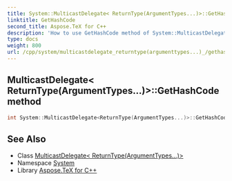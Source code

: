 ```yaml
---
title: System::MulticastDelegate< ReturnType(ArgumentTypes...)>::GetHashCode method
linktitle: GetHashCode
second_title: Aspose.TeX for C++
description: 'How to use GetHashCode method of System::MulticastDelegate< ReturnType(ArgumentTypes...)> class in C++.'
type: docs
weight: 800
url: /cpp/system/multicastdelegate_returntype(argumenttypes...)_/gethashcode/
---
```

## MulticastDelegate< ReturnType(ArgumentTypes...)>::GetHashCode method




```cpp
int System::MulticastDelegate<ReturnType(ArgumentTypes...)>::GetHashCode() const
```

## See Also

* Class [MulticastDelegate< ReturnType(ArgumentTypes...)>](../)
* Namespace [System](../../)
* Library [Aspose.TeX for C++](../../../)
